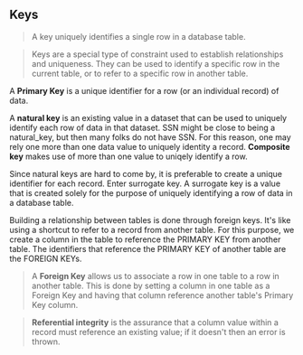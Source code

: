 ## Keys

> A key uniquely identifies a single row in a database table.

> Keys are a special type of constraint used to establish relationships and uniqueness. They can be used to identify a specific row in the current table, or to refer to a specific row in another table. 

A __Primary Key__ is a unique identifier for a row (or an individual record) of data.

A __natural key__ is an existing value in a dataset that can be used to uniquely identify each row of data in that dataset. SSN might be close to being a natural_key, but then many folks do not have SSN. For this reason, one may rely one more than one data value to uniquely identity a record. __Composite key__ makes use of more than one value to uniqely identify a row.

Since natural keys are hard to come by, it is preferable to create a unique identifier for each record. Enter surrogate key. A surrogate key is a value that is created solely for the purpose of uniquely identifying a row of data in a database table. 

Building a relationship between tables is done through foreign keys. It's like using a shortcut to refer to a record from another table. For this purpose, we create a column in the table to reference the PRIMARY KEY from another table. The identifiers that reference the PRIMARY KEY of another table are the FOREIGN KEYs. 

> A __Foreign Key__ allows us to associate a row in one table to a row in another table. This is done by setting a column in one table as a Foreign Key and having that column reference another table's Primary Key column.

> __Referential integrity__ is the assurance that a column value within a record must reference an existing value; if it doesn't then an error is thrown. 